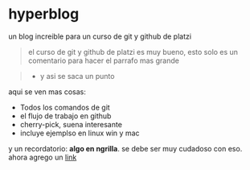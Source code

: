# hyperblog
un blog increible para un curso de git y github de platzi

> el curso de git y github de platzi es muy bueno, esto solo es un comentario para hacer el parrafo mas grande

> - y asi se saca un punto

aqui se ven mas cosas:

* Todos los comandos de git
* el flujo de trabajo en github
* cherry-pick, suena interesante
* incluye ejemplso en linux win y mac

y un recordatorio: **algo en ngrilla**. se debe ser muy cudadoso con eso.
ahora agrego un [link](https://www.youtube.com/watch?v=j2Xcv0k-RwQ)